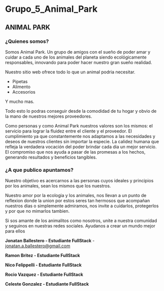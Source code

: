 # Grupo_5_Animal_Park

## ANIMAL PARK ##

### ¿Quienes somos? ###

Somos Animal Park.
Un grupo de amigos con el sueño de poder amar y cuidar a cada uno de los animales del planeta siendo ecológicamente responsables, innovando para poder hacer nuestro gran sueño realidad.

Nuestro sitio web ofrece todo lo que un animal podria necesitar.
- Pipetas
- Alimento
- Accesorios

Y mucho mas.

Todo esto lo podras conseguir desde la comodidad de tu hogar y obvio de la mano de nuestros mejores proveedores.

Como personas y como Animal Park nuestros valores son los mismos: el servicio para lograr la fluidez entre el cliente y el proveedor. 
El cumplimiento ya que constantemente nos adaptamos a las necesidades y deseos de nuestros clientes sin importar la especie.
La calidez humana que refleja la verdadera vocación del poder brindar cada dia un mejor servicio.
El compromiso que nos ayuda a pasar de las promesas a los hechos, generando resultados y beneficios tangibles.


### ¿A que publico apuntamos? ###

Nuestro objetivo es acercarnos a las personas cuyos ideales y principios por los animales, sean los mismos que los nuestros.

Nuestro amor por la ecologia y los animales, nos llevan a un punto de reflexion donde la union por estos seres tan hermosos que acompañan nuestros dias o simplemente admiramos, nos invite a cuidarlos, protegerlos y por que no mimarlos tambien.

Si sos amante de los animalitos como nosotros, unite a nuestra comunidad y seguinos en nuestras redes sociales. Ayudanos a crear un mundo mejor para ellos



**Jonatan Ballestero - Estudiante FullStack** - 
jonatan.a.ballestero@gmail.com


**Ramon Britez - Estudiante FullStack**

**Nico Felippelli - Estudiante FullStack**

**Rocio Vazquez - Estudiante FullStack**

**Celeste Gonzalez - Estudiante FullStack**
